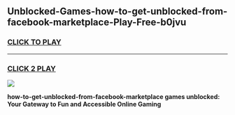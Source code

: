 
## Unblocked-Games-how-to-get-unblocked-from-facebook-marketplace-Play-Free-b0jvu
<h3>
<a href="https://premium76.site?title=how-to-get-unblocked-from-facebook-marketplace&ref=12A">CLICK TO PLAY</a></h3>
<hr>

<h3>
<a href="https://premium76.site?title=how-to-get-unblocked-from-facebook-marketplace&ref=12A">CLICK 2 PLAY</a>
  
</h3>

<a href="https://premium76.site?title=how-to-get-unblocked-from-facebook-marketplace&ref=12A"><img src="https://clearcache.store/games.png"></a>


**how-to-get-unblocked-from-facebook-marketplace games unblocked: Your Gateway to Fun and Accessible Online Gaming**
